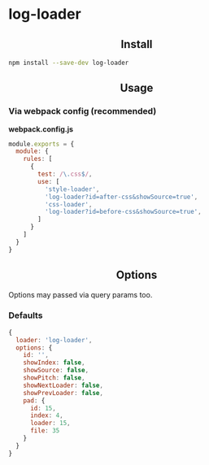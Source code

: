 # log-loader

<h2 align="center">Install</h2>

```bash
npm install --save-dev log-loader
```

<h2 align="center">Usage</h2>


### Via webpack config (recommended)

**webpack.config.js**
```js
module.exports = {
  module: {
    rules: [
      {
        test: /\.css$/,
        use: [ 
          'style-loader',
          'log-loader?id=after-css&showSource=true',
          'css-loader',
          'log-loader?id=before-css&showSource=true',
        ]
      }
    ]
  }
}
```

<h2 align="center">Options</h2>

Options may passed via query params too.
 
### Defaults

```js
{
  loader: 'log-loader',
  options: {
    id: '',
    showIndex: false,
    showSource: false,
    showPitch: false,
    showNextLoader: false,
    showPrevLoader: false,
    pad: {
      id: 15,
      index: 4,
      loader: 15,
      file: 35
    }
  }
}
```
